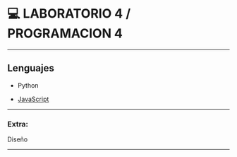 # :computer: LABORATORIO 4 / PROGRAMACION 4

---

## Lenguajes

- Python

- [JavaScript](https://github.com/eugenia1984/UTN-FRSR-Programacion/tree/main/2do_anio_2do_sem/laboratorio_programacion/javascript)

---

### Extra:

Diseño

---
